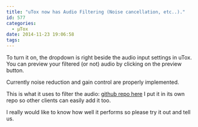 ```yaml
---
title: "uTox now has Audio Filtering (Noise cancellation, etc..)."
id: 577
categories:
  - μTox
date: 2014-11-23 19:06:58
tags:
---
```


To turn it on, the dropdown is right beside the audio input settings in uTox. You can preview your filtered (or not) audio by clicking on the preview button.

Currently noise reduction and gain control are properly implemented.
<!-- more -->
This is what it uses to filter the audio: [github repo here](https://github.com/irungentoo/filter_audio "filter_audio") I put it in its own repo so other clients can easily add it too.

I really would like to know how well it performs so please try it out and tell us.
